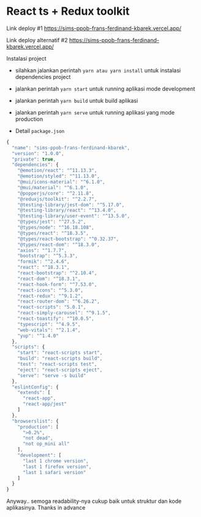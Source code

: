 # React ts + Redux toolkit

Link deploy #1 https://sims-ppob-frans-ferdinand-kbarek.vercel.app/

Link deploy alternatif #2 https://sims-ppob-frans-ferdinand-kbarek.vercel.app/



Instalasi project

- silahkan jalankan perintah `yarn atau yarn install` untuk instalasi dependencies project
- jalankan perintah `yarn start` untuk running aplikasi mode development
- jalankan perintah `yarn build` untuk build aplikasi
- jalankan perintah `yarn serve` untuk running aplikasi yang mode production


- Detail `package.json`


```js
{
  "name": "sims-ppob-frans-ferdinand-kbarek",
  "version": "1.0.0",
  "private": true,
  "dependencies": {
    "@emotion/react": "^11.13.3",
    "@emotion/styled": "^11.13.0",
    "@mui/icons-material": "^6.1.0",
    "@mui/material": "^6.1.0",
    "@popperjs/core": "^2.11.8",
    "@reduxjs/toolkit": "^2.2.7",
    "@testing-library/jest-dom": "^5.17.0",
    "@testing-library/react": "^13.4.0",
    "@testing-library/user-event": "^13.5.0",
    "@types/jest": "^27.5.2",
    "@types/node": "^16.18.108",
    "@types/react": "^18.3.5",
    "@types/react-bootstrap": "^0.32.37",
    "@types/react-dom": "^18.3.0",
    "axios": "^1.7.7",
    "bootstrap": "^5.3.3",
    "formik": "^2.4.6",
    "react": "^18.3.1",
    "react-bootstrap": "^2.10.4",
    "react-dom": "^18.3.1",
    "react-hook-form": "^7.53.0",
    "react-icons": "^5.3.0",
    "react-redux": "^9.1.2",
    "react-router-dom": "^6.26.2",
    "react-scripts": "5.0.1",
    "react-simply-carousel": "^9.1.5",
    "react-toastify": "^10.0.5",
    "typescript": "^4.9.5",
    "web-vitals": "^2.1.4",
    "yup": "^1.4.0"
  },
  "scripts": {
    "start": "react-scripts start",
    "build": "react-scripts build",
    "test": "react-scripts test",
    "eject": "react-scripts eject",
    "serve": "serve -s build"
  },
  "eslintConfig": {
    "extends": [
      "react-app",
      "react-app/jest"
    ]
  },
  "browserslist": {
    "production": [
      ">0.2%",
      "not dead",
      "not op_mini all"
    ],
    "development": [
      "last 1 chrome version",
      "last 1 firefox version",
      "last 1 safari version"
    ]
  }
}

```

Anyway.. semoga readability-nya cukup baik untuk struktur dan kode aplikasinya. Thanks in advance
